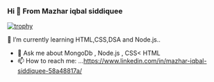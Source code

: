 ### Hi 👋 From Mazhar iqbal siddiquee
[![trophy](https://github-profile-trophy.vercel.app/?mazhariqbasiddiquee=ryo-ma)](https://github.com/ryo-ma/github-profile-trophy)










 🌱 I’m currently learning HTML,CSS,DSA  and Node.js..
- 💬 Ask me about MongoDb , Node.js , CSS< HTML
- 📫 How to reach me: ...https://www.linkedin.com/in/mazhar-iqbal-siddiquee-58a48817a/




